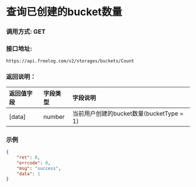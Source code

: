 # 查询已创建的bucket数量

### 调用方式: GET

### 接口地址:

```
https://api.freelog.com/v2/storages/buckets/Count
```


### 返回说明：

| 返回值字段 | 字段类型 | 字段说明 |
| :--- | :--- | :--- |
| [data] | number | 当前用户创建的bucket数量(bucketType = 1) |


### 示例

```json
{
	"ret": 0,
	"errcode": 0,
	"msg": "success",
	"data": 1
}
```
